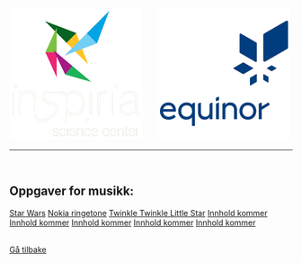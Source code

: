 ![Inspiria](logo/logo_72_hvit.png)  &nbsp; &nbsp; &nbsp;   ![Equinor](logo/equinor_72_blue.png)


------------------------------------------------------
<div class="site"></div>
<br>

## Oppgaver for musikk:

<div class="musikkcontainer">
  <a class="musikkbutton1" href="https://makecode.microbit.org/#tutorial:https://github.com/8gywce293pcg/musikk-starwars">Star Wars</a>
  <a class="musikkbutton2" href="https://makecode.microbit.org/#tutorial:https://github.com/8gywce293pcg/musikk-nokia-ringetone">Nokia ringetone</a>
  <a class="musikkbutton3" href="https://makecode.microbit.org/#tutorial:https://github.com/8gywce293pcg/musikk-twinkle-twinkle-star">Twinkle Twinkle Little Star</a>
  <a class="musikkbutton4" href="">Innhold kommer</a>
  <a class="musikkbutton5" href="">Innhold kommer</a>
  <a class="musikkbutton6" href="">Innhold kommer</a>
  <a class="musikkbutton7" href="">Innhold kommer</a>
  <a class="musikkbutton8" href="">Innhold kommer</a>
</div>

<br>


<a class="homebutton" href="/splash/index.html">Gå tilbake</a>
